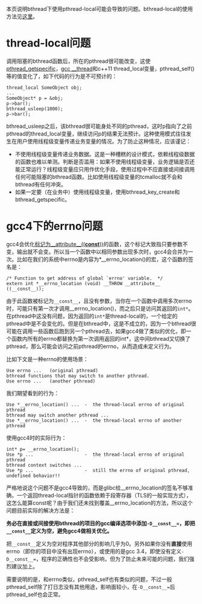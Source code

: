 本页说明bthread下使用pthread-local可能会导致的问题。bthread-local的使用方法见[这里](server.md#bthread-local)。

# thread-local问题

调用阻塞的bthread函数后，所在的pthread很可能改变，这使[pthread_getspecific](http://linux.die.net/man/3/pthread_getspecific)，[gcc __thread](https://gcc.gnu.org/onlinedocs/gcc-4.2.4/gcc/Thread_002dLocal.html)和c++11
thread_local变量，pthread_self()等的值变化了，如下代码的行为是不可预计的：

```
thread_local SomeObject obj;
...
SomeObject* p = &obj;
p->bar();
bthread_usleep(1000);
p->bar();
```

bthread_usleep之后，该bthread很可能身处不同的pthread，这时p指向了之前pthread的thread_local变量，继续访问p的结果无法预计。这种使用模式往往发生在用户使用线程级变量传递业务变量的情况。为了防止这种情况，应该谨记：

- 不使用线程级变量传递业务数据。这是一种槽糕的设计模式，依赖线程级数据的函数也难以单测。判断是否滥用：如果不使用线程级变量，业务逻辑是否还能正常运行？线程级变量应只用作优化手段，使用过程中不应直接或间接调用任何可能阻塞的bthread函数。比如使用线程级变量的tcmalloc就不会和bthread有任何冲突。
- 如果一定要（在业务中）使用线程级变量，使用bthread_key_create和bthread_getspecific。

# gcc4下的errno问题

gcc4会优化[标记为__attribute__((__const__))](https://gcc.gnu.org/onlinedocs/gcc/Function-Attributes.html#index-g_t_0040code_007bconst_007d-function-attribute-2958)的函数，这个标记大致指只要参数不变，输出就不会变。所以当一个函数中以相同参数出现多次时，gcc4会合并为一次。比如在我们的系统中errno是内容为*__errno_location()的宏，这个函数的签名是：

```
/* Function to get address of global `errno' variable.  */
extern int *__errno_location (void) __THROW __attribute__ ((__const__));
```

由于此函数被标记为`__const__`，且没有参数，当你在一个函数中调用多次errno时，可能只有第一次才调用__errno_location()，而之后只是访问其返回的`int*`。在pthread中这没有问题，因为返回的`int*`是thread-local的，一个给定的pthread中是不会变化的。但是在bthread中，这是不成立的，因为一个bthread很可能在调用一些函数后跑到另一个pthread去，如果gcc4做了类似的优化，即一个函数内所有的errno都替换为第一次调用返回的int*，这中间bthread又切换了pthread，那么可能会访问之前pthread的errno，从而造成未定义行为。

比如下文是一种errno的使用场景：

```
Use errno ...   (original pthread)
bthread functions that may switch to another pthread.
Use errno ...   (another pthread) 
```

我们期望看到的行为：

```
Use *__errno_location() ...  -  the thread-local errno of original pthread
bthread may switch another pthread ...
Use *__errno_location() ...  -  the thread-local errno of another pthread
```

使用gcc4时的实际行为：

```
int* p= __errno_location();
Use *p ...                   -  the thread-local errno of original pthread
bthread context switches ...
Use *p ...                   -  still the errno of original pthread, undefined behavior!!
```

严格地说这个问题不是gcc4导致的，而是glibc给__errno_location的签名不够准确，一个返回thread-local指针的函数依赖于段寄存器（TLS的一般实现方式），这怎么能算const呢？由于我们还未找到覆盖__errno_location的方法，所以这个问题目前实际的解决方法是：

**务必在直接或间接使用bthread的项目的gcc编译选项中添加`-D__const__=`，即把`__const__`定义为空，避免gcc4做相关优化。**

把`__const__`定义为空对程序其他部分的影响几乎为0。另外如果你没有**直接**使用errno（即你的项目中没有出现errno），或使用的是gcc
3.4，即使没有定义`-D__const__=`，程序的正确性也不会受影响，但为了防止未来可能的问题，我们强烈建议加上。

需要说明的是，和errno类似，pthread_self也有类似的问题，不过一般pthread_self除了打日志没有其他用途，影响面较小，在`-D__const__=`后pthread_self也会正常。